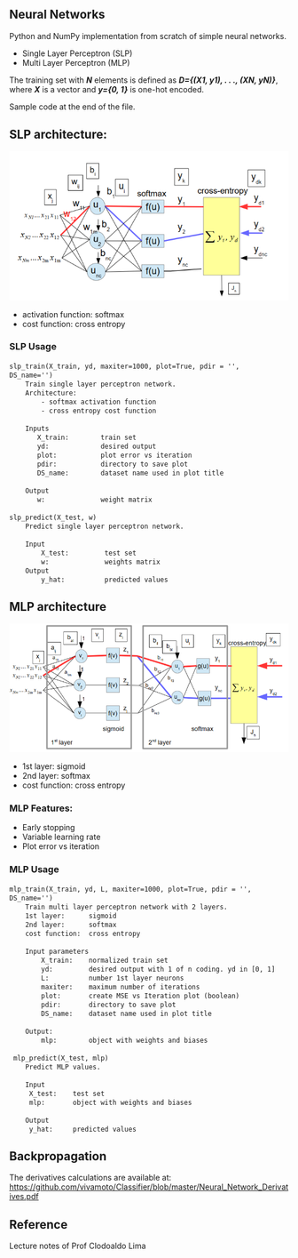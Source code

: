 ## Neural Networks
Python and NumPy implementation from scratch of simple neural networks.
- Single Layer Perceptron (SLP)
- Multi Layer Perceptron (MLP)

The training set with ***N*** elements is defined as ***D={(X1, y1), . . ., (XN, yN)}***, where ***X*** is a vector and ***y={0, 1}*** is one-hot encoded.

Sample code at the end of the file.

## SLP architecture:

![Perceptron architecture.](./perceptron.PNG)

- activation function: softmax
- cost function: cross entropy

### SLP Usage
```
slp_train(X_train, yd, maxiter=1000, plot=True, pdir = '',  DS_name='')
    Train single layer perceptron network.
    Architecture:
        - softmax activation function
        - cross entropy cost function
    
    Inputs
       X_train:        train set
       yd:             desired output
       plot:           plot error vs iteration
       pdir:           directory to save plot
       DS_name:        dataset name used in plot title
    
    Output
       w:              weight matrix
       
slp_predict(X_test, w)
    Predict single layer perceptron network.
    
    Input
        X_test:         test set
        w:              weights matrix
    Output
        y_hat:          predicted values
```

## MLP architecture

![Multi layer perceptron - mlp - architecture.](./mlp.PNG)

- 1st layer: sigmoid
- 2nd layer: softmax
- cost function: cross entropy

### MLP Features:
- Early stopping
- Variable learning rate
- Plot error vs iteration

### MLP Usage
```
mlp_train(X_train, yd, L, maxiter=1000, plot=True, pdir = '', DS_name='')
    Train multi layer perceptron network with 2 layers.
    1st layer:      sigmoid
    2nd layer:      softmax
    cost function:  cross entropy
    
    Input parameters
        X_train:    normalized train set
        yd:         desired output with 1 of n coding. yd in [0, 1]
        L:          number 1st layer neurons
        maxiter:    maximum number of iterations
        plot:       create MSE vs Iteration plot (boolean)
        pdir:       directory to save plot
        DS_name:    dataset name used in plot title
    
    Output:
        mlp:        object with weights and biases
        
 mlp_predict(X_test, mlp)
    Predict MLP values.

    Input
     X_test:    test set
     mlp:       object with weights and biases

    Output
     y_hat:     predicted values
```
## Backpropagation
The derivatives calculations are available at:  
https://github.com/vivamoto/Classifier/blob/master/Neural_Network_Derivatives.pdf
   
## Reference
Lecture notes of Prof Clodoaldo Lima
